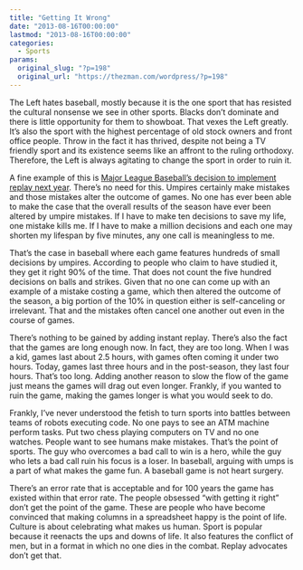 ```yaml
---
title: "Getting It Wrong"
date: "2013-08-16T00:00:00"
lastmod: "2013-08-16T00:00:00"
categories:
  - Sports
params:
  original_slug: "?p=198"
  original_url: "https://thezman.com/wordpress/?p=198"
---
```


The Left hates baseball, mostly because it is the one sport that has
resisted the cultural nonsense we see in other sports. Blacks don’t
dominate and there is little opportunity for them to showboat. That
vexes the Left greatly. It’s also the sport with the highest percentage
of old stock owners and front office people. Throw in the fact it has
thrived, despite not being a TV friendly sport and its existence seems
like an affront to the ruling orthodoxy. Therefore, the Left is always
agitating to change the sport in order to ruin it.

A fine example of this is <a
href="http://online.wsj.com/article/SB10001424127887323639704579014843915503078.html"
rel="noopener" target="_blank">Major League Baseball’s decision to
implement replay next year</a>. There’s no need for this. Umpires
certainly make mistakes and those mistakes alter the outcome of games.
No one has ever been able to make the case that the overall results of
the season have ever been altered by umpire mistakes. If I have to make
ten decisions to save my life, one mistake kills me. If I have to make a
million decisions and each one may shorten my lifespan by five minutes,
any one call is meaningless to me.

That’s the case in baseball where each game features hundreds of small
decisions by umpires. According to people who claim to have studied it,
they get it right 90% of the time. That does not count the five hundred
decisions on balls and strikes. Given that no one can come up with an
example of a mistake costing a game, which then altered the outcome of
the season, a big portion of the 10% in question either is
self-canceling or irrelevant. That and the mistakes often cancel one
another out even in the course of games.

There’s nothing to be gained by adding instant replay. There’s also the
fact that the games are long enough now. In fact, they are too long.
When I was a kid, games last about 2.5 hours, with games often coming it
under two hours. Today, games last three hours and in the post-season,
they last four hours. That’s too long. Adding another reason to slow the
flow of the game just means the games will drag out even longer.
Frankly, if you wanted to ruin the game, making the games longer is what
you would seek to do.

Frankly, I’ve never understood the fetish to turn sports into battles
between teams of robots executing code. No one pays to see an ATM
machine perform tasks. Put two chess playing computers on TV and no one
watches. People want to see humans make mistakes. That’s the point of
sports. The guy who overcomes a bad call to win is a hero, while the guy
who lets a bad call ruin his focus is a loser. In baseball, arguing with
umps is a part of what makes the game fun. A baseball game is not heart
surgery.

There’s an error rate that is acceptable and for 100 years the game has
existed within that error rate. The people obsessed “with getting it
right” don’t get the point of the game. These are people who have become
convinced that making columns in a spreadsheet happy is the point of
life. Culture is about celebrating what makes us human. Sport is popular
because it reenacts the ups and downs of life. It also features the
conflict of men, but in a format in which no one dies in the combat.
Replay advocates don’t get that.
